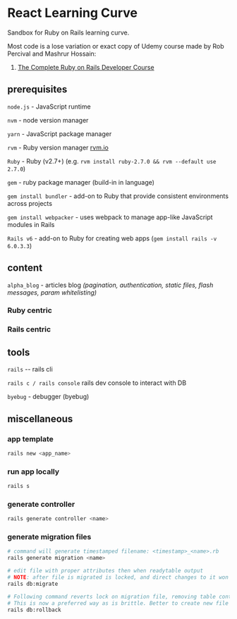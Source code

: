 # React Learning Curve

Sandbox for Ruby on Rails learning curve.

Most code is a lose variation or exact copy of Udemy course made by Rob Percival and Mashrur Hossain:

1. [The Complete Ruby on Rails Developer Course](https://www.udemy.com/course/the-complete-ruby-on-rails-developer-course/)

## prerequisites

`node.js` - JavaScript runtime

`nvm` - node version manager

`yarn` - JavaScript package manager

`rvm` - Ruby version manager [rvm.io](http://rvm.io/)

`Ruby` - Ruby (v2.7+) (e.g. `rvm install ruby-2.7.0 && rvm --default use 2.7.0`)

`gem` - ruby package manager (build-in in language)

`gem install bundler` - add-on to Ruby that provide consistent environments across projects

`gem install webpacker` - uses webpack to manage app-like JavaScript modules in Rails

`Rails v6` - add-on to Ruby for creating web apps (`gem install rails -v 6.0.3.3`)

## content

`alpha_blog` - articles blog _(pagination, authentication, static files, flash messages, param whitelisting)_

### Ruby centric

### Rails centric

## tools

`rails` -- rails cli

`rails c / rails console` rails dev console to interact with DB

`byebug` - debugger (byebug)

## miscellaneous

### app template

```bash
rails new <app_name>
```

### run app locally

```bash
rails s
```

### generate controller

```bash
rails generate controller <name>
```

### generate migration files

```bash
# command will generate timestamped filename: <timestamp>_<name>.rb
rails generate migration <name>

# edit file with proper attributes then when readytable output
# NOTE: after file is migrated is locked, and direct changes to it won't generate new table output
rails db:migrate

# Following command reverts lock on migration file, removing table content.
# This is now a preferred way as is brittle. Better to create new file each change.
rails db:rollback
```
